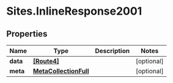 # Sites.InlineResponse2001

## Properties
Name | Type | Description | Notes
------------ | ------------- | ------------- | -------------
**data** | [**[Route4]**](Route4.md) |  | [optional] 
**meta** | [**MetaCollectionFull**](MetaCollectionFull.md) |  | [optional] 
